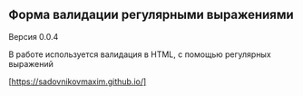 
## Форма валидации регулярными выражениями

Версия 0.0.4

В работе используется валидация в HTML, с помощью регулярных выражений

[https://sadovnikovmaxim.github.io/]
